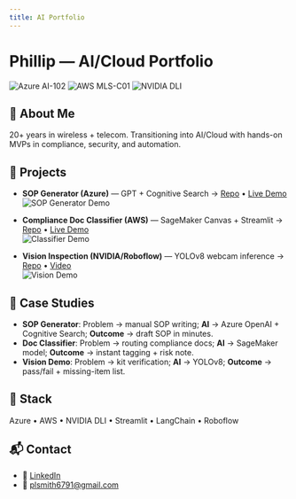 ```yaml
---
title: AI Portfolio
---
```


# Phillip — AI/Cloud Portfolio

![Azure AI-102](https://img.shields.io/badge/Azure-AI--102-blue)
![AWS MLS-C01](https://img.shields.io/badge/AWS-MLS--C01-orange)
![NVIDIA DLI](https://img.shields.io/badge/NVIDIA-DLI-brightgreen)

## 👋 About Me
20+ years in wireless + telecom. Transitioning into AI/Cloud with hands-on MVPs in compliance, security, and automation.

## 🚀 Projects
- **SOP Generator (Azure)** — GPT + Cognitive Search → [Repo](https://github.com/USERNAME/sop-generator-azure) • [Live Demo](#)  
  ![SOP Generator Demo](assets/sop-demo.png)

- **Compliance Doc Classifier (AWS)** — SageMaker Canvas + Streamlit → [Repo](https://github.com/USERNAME/doc-classifier-aws) • [Live Demo](#)  
  ![Classifier Demo](assets/classifier-demo.png)

- **Vision Inspection (NVIDIA/Roboflow)** — YOLOv8 webcam inference → [Repo](https://github.com/USERNAME/vision-inspection-nvidia) • [Video](#)  
  ![Vision Demo](assets/vision-demo.png)

## 📜 Case Studies
- **SOP Generator**: Problem → manual SOP writing; **AI** → Azure OpenAI + Cognitive Search; **Outcome** → draft SOP in minutes.
- **Doc Classifier**: Problem → routing compliance docs; **AI** → SageMaker model; **Outcome** → instant tagging + risk note.
- **Vision Demo**: Problem → kit verification; **AI** → YOLOv8; **Outcome** → pass/fail + missing-item list.

## 🧰 Stack
Azure • AWS • NVIDIA DLI • Streamlit • LangChain • Roboflow

## 📬 Contact
- 💼 [LinkedIn](https://linkedin.com/in/phillip-l-smith)  
- 📧 plsmith6791@gmail.com
